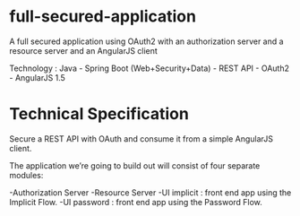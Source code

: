 # full-secured-application
A full secured application using OAuth2 with an authorization server and a resource server and an AngularJS client

Technology : Java - Spring Boot (Web+Security+Data) - REST API - OAuth2 - AngularJS 1.5

# Technical Specification

Secure a REST API with OAuth and consume it from a simple AngularJS client.

The application we’re going to build out will consist of four separate modules:

-Authorization Server
-Resource Server
-UI implicit : front end app using the Implicit Flow.
-UI password : front end app using the Password Flow.
